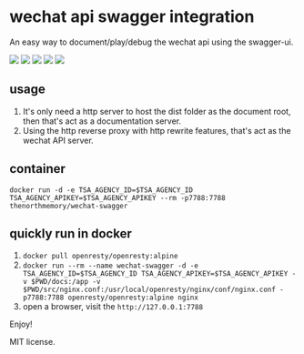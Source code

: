 # wechat api swagger integration

An easy way to document/play/debug the wechat api using the swagger-ui.

[![](https://img.shields.io/docker/cloud/build/thenorthmemory/wechat-swagger.svg?logo=docker&label=&logoColor=fff)](https://hub.docker.com/r/thenorthmemory/wechat-swagger)
[![](https://img.shields.io/microbadger/image-size/thenorthmemory/wechat-swagger.svg?logo=docker&label=&logoColor=fff)](https://hub.docker.com/r/thenorthmemory/wechat-swagger)
[![](https://img.shields.io/docker/cloud/automated/thenorthmemory/wechat-swagger.svg?logo=docker&label=&logoColor=fff)](https://hub.docker.com/r/thenorthmemory/wechat-swagger)
[![](https://img.shields.io/docker/pulls/thenorthmemory/wechat-swagger.svg?logo=docker&label=&logoColor=fff)](https://hub.docker.com/r/thenorthmemory/wechat-swagger)
[![](https://img.shields.io/github/license/thenorthmemory/wechat-swagger.svg?logo=github&label=&logoColor=fff)](https://github.com/thenorthmemory/wechat-swagger)

## usage

1. It's only need a http server to host the dist folder as the document root, then that's act as a documentation server.
2. Using the http reverse proxy with http rewrite features, that's act as the wechat API server.

## container

`docker run -d -e TSA_AGENCY_ID=$TSA_AGENCY_ID TSA_AGENCY_APIKEY=$TSA_AGENCY_APIKEY --rm -p7788:7788 thenorthmemory/wechat-swagger`

## quickly run in docker

1. `docker pull openresty/openresty:alpine`
2. `docker run --rm --name wechat-swagger -d -e TSA_AGENCY_ID=$TSA_AGENCY_ID TSA_AGENCY_APIKEY=$TSA_AGENCY_APIKEY -v $PWD/docs:/app -v $PWD/src/nginx.conf:/usr/local/openresty/nginx/conf/nginx.conf -p7788:7788 openresty/openresty:alpine nginx`
3. open a browser, visit the `http://127.0.0.1:7788`

Enjoy!

MIT license.
